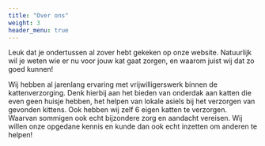 ```yaml
---
title: "Over ons"
weight: 3
header_menu: true
---
```


Leuk dat je ondertussen al zover hebt gekeken op onze website. Natuurlijk wil je weten wie er nu voor jouw kat gaat zorgen, en waarom juist wij dat zo goed kunnen!

Wij hebben al jarenlang ervaring met vrijwilligerswerk binnen de kattenverzorging. Denk hierbij aan het bieden van onderdak aan katten die even geen huisje hebben, het helpen van lokale asiels bij het verzorgen van gevonden kittens. Ook hebben wij zelf 6 eigen katten te verzorgen. Waarvan sommigen ook echt bijzondere zorg en aandacht vereisen. Wij willen onze opgedane kennis en kunde dan ook echt inzetten om anderen te helpen!

